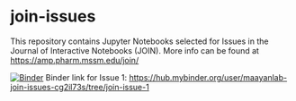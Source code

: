 # join-issues
This repository contains Jupyter Notebooks selected for Issues in the Journal of Interactive Notebooks (JOIN). More info can be found at https://amp.pharm.mssm.edu/join/

[![Binder](https://mybinder.org/badge.svg)](https://mybinder.org/v2/gh/MaayanLab/join-issues/master)
Binder link for Issue 1: https://hub.mybinder.org/user/maayanlab-join-issues-cg2il73s/tree/join-issue-1
